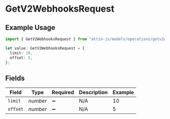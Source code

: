 # GetV2WebhooksRequest

## Example Usage

```typescript
import { GetV2WebhooksRequest } from "attio-js/models/operations/getv2webhooks.js";

let value: GetV2WebhooksRequest = {
  limit: 10,
  offset: 5,
};
```

## Fields

| Field              | Type               | Required           | Description        | Example            |
| ------------------ | ------------------ | ------------------ | ------------------ | ------------------ |
| `limit`            | *number*           | :heavy_minus_sign: | N/A                | 10                 |
| `offset`           | *number*           | :heavy_minus_sign: | N/A                | 5                  |